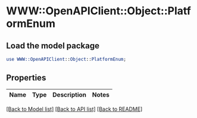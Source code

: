 # WWW::OpenAPIClient::Object::PlatformEnum

## Load the model package
```perl
use WWW::OpenAPIClient::Object::PlatformEnum;
```

## Properties
Name | Type | Description | Notes
------------ | ------------- | ------------- | -------------

[[Back to Model list]](../README.md#documentation-for-models) [[Back to API list]](../README.md#documentation-for-api-endpoints) [[Back to README]](../README.md)


